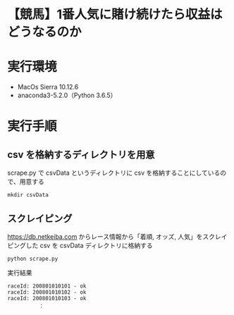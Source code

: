 # 【競馬】1番人気に賭け続けたら収益はどうなるのか

# 実行環境
- MacOs Sierra 10.12.6
- anaconda3-5.2.0（Python 3.6.5）

# 実行手順
## csv を格納するディレクトリを用意
scrape.py で csvData というディレクトリに csv を格納することにしているので、用意する
```
mkdir csvData
```

## スクレイピング
https://db.netkeiba.com からレース情報から「着順, オッズ, 人気」をスクレイピングした csv を csvData ディレクトリに格納する
```
python scrape.py
```

実行結果
```
raceId: 200801010101 - ok
raceId: 200801010102 - ok
raceId: 200801010103 - ok
　　　　　　：
```
